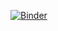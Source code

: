 [![Binder](https://mybinder.org/badge_logo.svg)](https://mybinder.org/v2/gh/CCayssiols/4_2_ElecStat/HEAD)

